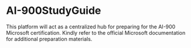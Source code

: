 # AI-900StudyGuide
This platform will act as a centralized hub for preparing for the AI-900 Microsoft certification. Kindly refer to the official Microsoft documentation for additional preparation materials.
